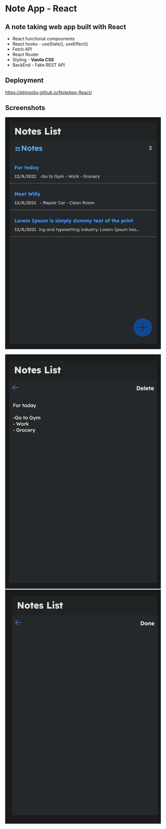 # Note App - React 
## A note taking web app built with React

*   React functional compoonents
*   React hooks - useState(), useEffect()
*   Fetch API
*   React Router
*   Styling - **Vanila CSS**
*   BackEnd - Fake REST API

## Deployment

https://ebinsoby.github.io/NoteApp-React/


## Screenshots

![StartupScreen](/Screenshots/Screenshot1.png?raw=true "StartupScreen")


![StartupScreen](/Screenshots/Screenshot2.png?raw=true "StartupScreen")
![StartupScreen](/Screenshots/Screenshot3.png?raw=true "StartupScreen")


